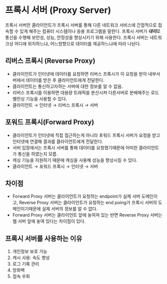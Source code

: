 # 프록시 서버 (Proxy Server)

프록시 서버란 클라이언트가 프록시 서버를 통해 다른 네트워크 서비스에 간접적으로 접속할 수 있게 해주는 컴퓨터 시스템이나 응용 프로그램을 말한다.
프록시 서버가 ***대리***로 통신을 수행해 보안성, 성능, 안정성을 향상시키기 위해 사용한다.
프록시 서버는 네트워크상 어디에 위치하느냐, 어느방향으로 데이터를 제공하느냐에 따라 나뉜다.

## 리버스 프록시 (**Reverse Proxy**)

- 클라이언트가 인터넷에 데이터를 요청하면 리버스 프록시가 이 요청을 받아 내부서버에서 데이터를 받은 후 클라이언트에게 전달한다.
- 클라이언트는 통신하고자하는 서버에 대한 정보를 알 수 없음.
- 리버스 프록시를 이용하면 대용량 트래픽을 분산시켜 다른서버로 분배해주는 로드 밸런싱 기능을 사용할 수 있다.
- 클라이언트 → 인터넷 →  리버스 프록시 → 서버

## 포워드 프록시(**Forward Proxy**)

- 클라이언트가 인터넷에 직접 접근하는게 아니라 포워드 프록시 서버가 요청을 받고 인터넷에 연결해 결과를 클라이언트에게 전달한다.
- 서버 입장에서는 프록시 서버를 통해 데이터를 요청했기때문에 어떠한 클라이언트가 통신을 하였는지 모름.
- 캐싱 기능을 지원하기 때문에 캐싱을 사용해 성능을 향상시킬 수 있다.
- 클라이언트 → 포워드 프록시 → 인터넷 → 서버

## 차이점

- Forward Proxy 서버는 클라이언트가 요청하는 endpoint가 실제 서버 도메인이고, Reverse Proxy 서버는 클라이언트가 요청하는 end poing가 프록시 서버의 도메인이기때문에 실제 서버의 정보를 알 수 없다.
- Forward Proxy 서버는 클라이언트 앞에 놓여져 있는 반면 Reverse Proxy 서버는 웹 서버 앞에 놓여 있다는 차이점이 있다.

## 프록시 서버를 사용하는 이유

1. 개인정보 보호 가능
2. 캐시 사용: 속도 향상
3. 로그 기록 관리
4. 방화벽
5. 접속 우회